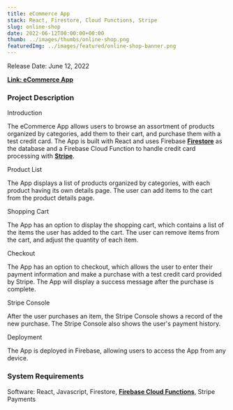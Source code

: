 ```yaml
---
title: eCommerce App
stack: React, Firestore, Cloud Functions, Stripe
slug: online-shop
date: 2022-06-12T00:00:00+00:00
thumb: ../images/thumbs/online-shop.png
featuredImg: ../images/featured/online-shop-banner.png
---
```


Release Date: June 12, 2022

[**Link: eCommerce App**](https://yada-yada-shop.web.app/)

### Project Description

Introduction

The eCommerce App allows users to browse an assortment of products organized by categories, add them to their cart, and purchase them with a test credit card.
The App is built with React and uses Firebase [**Firestore**](https://firebase.google.com/docs/firestore/) as the database and a Firebase Cloud Function to handle credit card processing with [**Stripe**](https://stripe.com/).

Product List

The App displays a list of products organized by categories, with each product having its own details page.
The user can add items to the cart from the product details page.

Shopping Cart

The App has an option to display the shopping cart, which contains a list of the items the user has added to the cart.
The user can remove items from the cart, and adjust the quantity of each item.

Checkout

The App has an option to checkout, which allows the user to enter their payment information and make a purchase with a test credit card provided by Stripe.
The App will display a success message after the purchase is complete.

Stripe Console

After the user purchases an item, the Stripe Console shows a record of the new purchase.
The Stripe Console also shows the user's payment history.

Deployment

The App is deployed in Firebase, allowing users to access the App from any device.

### System Requirements

Software: React, Javascript, Firestore, [**Firebase Cloud Functions**](https://firebase.google.com/docs/functions/), Stripe Payments
